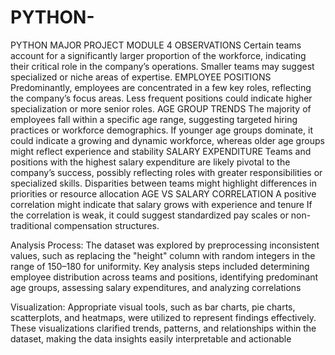 # PYTHON-
PYTHON MAJOR PROJECT MODULE 4 
OBSERVATIONS
Certain teams account for a significantly larger proportion of the workforce, indicating their critical role in the company’s operations.
Smaller teams may suggest specialized or niche areas of expertise.
EMPLOYEE POSITIONS
Predominantly, employees are concentrated in a few key roles, reflecting the company’s focus areas.
Less frequent positions could indicate higher specialization or more senior roles.
AGE GROUP TRENDS
The majority of employees fall within a specific age range, suggesting targeted hiring practices or workforce demographics.
If younger age groups dominate, it could indicate a growing and dynamic workforce, whereas older age groups might reflect experience and stability
SALARY EXPENDITURE
Teams and positions with the highest salary expenditure are likely pivotal to the company’s success, possibly reflecting roles with greater responsibilities or specialized skills.
Disparities between teams might highlight differences in priorities or resource allocation
AGE VS SALARY CORRELATION
A positive correlation might indicate that salary grows with experience and tenure
If the correlation is weak, it could suggest standardized pay scales or non-traditional compensation structures.

Analysis Process: The dataset was explored by preprocessing inconsistent values, such as replacing the "height" column with random integers in the range of 150–180 for uniformity. Key analysis steps included determining employee distribution across teams and positions, identifying predominant age groups, assessing salary expenditures, and analyzing correlations 

Visualization: Appropriate visual tools, such as bar charts, pie charts, scatterplots, and heatmaps, were utilized to represent findings effectively. These visualizations clarified trends, patterns, and relationships within the dataset, making the data insights easily interpretable and actionable


